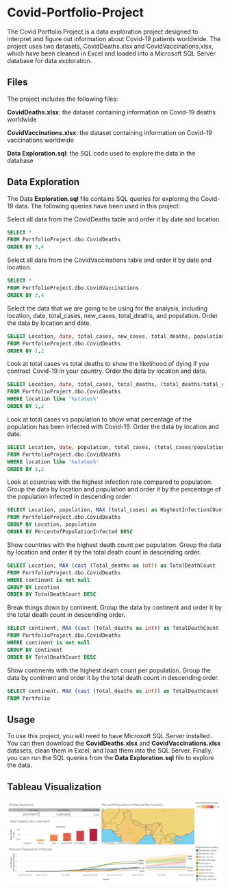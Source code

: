 # Covid-Portfolio-Project

The Covid Portfolio Project is a data exploration project designed to interpret and figure out information about Covid-19 patients worldwide. The project uses two datasets, CovidDeaths.xlsx and CovidVaccinations.xlsx, which have been cleaned in Excel and loaded into a Microsoft SQL Server database for data exploration.

## Files
The project includes the following files:

**CovidDeaths.xlsx**: the dataset containing information on Covid-19 deaths worldwide

**CovidVaccinations.xlsx**: the dataset containing information on Covid-19 vaccinations worldwide


**Data Exploration.sql**: the SQL code used to explore the data in the database

## Data Exploration
The Data **Exploration.sql** file contains SQL queries for exploring the Covid-19 data. The following queries have been used in this project:


Select all data from the CovidDeaths table and order it by date and location.
``` sql
SELECT *
FROM PortfolioProject.dbo.CovidDeaths
ORDER BY 3,4 
```

Select all data from the CovidVaccinations table and order it by date and location.
```sql
SELECT *
FROM PortfolioProject.dbo.CovidVaccinations
ORDER BY 3,4
```

Select the data that we are going to be using for the analysis, including location, date, total_cases, new_cases, total_deaths, and population. Order the data by location and date.
```sql
SELECT Location, date, total_cases, new_cases, total_deaths, population
FROM PortfolioProject.dbo.CovidDeaths
ORDER BY 1,2
```

Look at total cases vs total deaths to show the likelihood of dying if you contract Covid-19 in your country. Order the data by location and date.
```sql
SELECT Location, date, total_cases, total_deaths, (total_deaths/total_cases)*100 as DeathPercentage
FROM PortfolioProject.dbo.CovidDeaths
WHERE location like '%states%'
ORDER BY 1,2
```

Look at total cases vs population to show what percentage of the population has been infected with Covid-19. Order the data by location and date.
```sql
SELECT Location, date, population, total_cases, (total_cases/population)*100 as PercentofPopulationInfected
FROM PortfolioProject.dbo.CovidDeaths
WHERE location like '%states%'
ORDER BY 1,2
```

Look at countries with the highest infection rate compared to population. Group the data by location and population and order it by the percentage of the population infected in descending order.
```sql
SELECT Location, population, MAX (total_cases) as HighestInfectionCOunt, MAX ((total_cases/population))*100 as PercentofPopulationInfected
FROM PortfolioProject.dbo.CovidDeaths
GROUP BY Location, population
ORDER BY PercentofPopulationInfected DESC
```

Show countries with the highest death count per population. Group the data by location and order it by the total death count in descending order.
```sql
SELECT Location, MAX (cast (Total_deaths as int)) as TotalDeathCount
FROM PortfolioProject.dbo.CovidDeaths
WHERE continent is not null
GROUP BY Location
ORDER BY TotalDeathCount DESC
```

Break things down by continent. Group the data by continent and order it by the total death count in descending order.
```sql
SELECT continent, MAX (cast (Total_deaths as int)) as TotalDeathCount
FROM PortfolioProject.dbo.CovidDeaths
WHERE continent is not null
GROUP BY continent
ORDER BY TotalDeathCount DESC 
```

Show continents with the highest death count per population. Group the data by continent and order it by the total death count in descending order.
```sql
SELECT continent, MAX (cast (Total_deaths as int)) as TotalDeathCount
FROM Portfolio
```

## Usage

To use this project, you will need to have Microsoft SQL Server installed. You can then download the **CovidDeaths.xlsx** and **CovidVaccinations.xlsx** datasets, clean them in Excel, and load them into the SQL Server. Finally, you can run the SQL queries from the **Data Exploration.sql** file to explore the data.



## Tableau Visualization
<img src = "/Screenshots/tableau_ss1.JPG">

